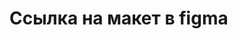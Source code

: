   <h1>Ссылка на макет в figma</h1>
  <a href="https://cheremisinovael2.github.io/bike-fest-web/>Тык сюда</a>
  https://www.figma.com/design/k43XDyaxiffeZHw2bYkD1x/Bike_fest_web?node-id=0-1&p=f&t=sikNZGnPT0X1Leqf-0
        
